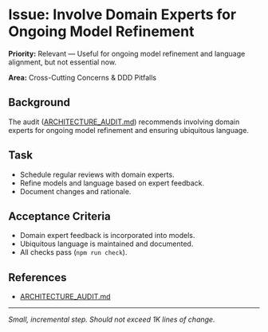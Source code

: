 # Issue: Involve Domain Experts for Ongoing Model Refinement

**Priority:** Relevant — Useful for ongoing model refinement and language alignment, but not essential now.

**Area:** Cross-Cutting Concerns & DDD Pitfalls

## Background
The audit ([ARCHITECTURE_AUDIT.md](../ARCHITECTURE_AUDIT.md)) recommends involving domain experts for ongoing model refinement and ensuring ubiquitous language.

## Task
- Schedule regular reviews with domain experts.
- Refine models and language based on expert feedback.
- Document changes and rationale.

## Acceptance Criteria
- Domain expert feedback is incorporated into models.
- Ubiquitous language is maintained and documented.
- All checks pass (`npm run check`).

## References
- [ARCHITECTURE_AUDIT.md](../ARCHITECTURE_AUDIT.md)

---
_Small, incremental step. Should not exceed 1K lines of change._
